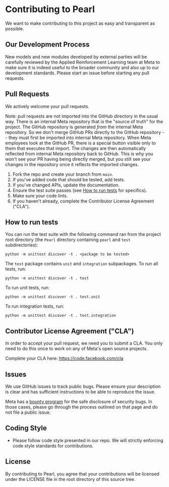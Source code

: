 # Contributing to Pearl
We want to make contributing to this project as easy and transparent as
possible.

## Our Development Process
New models and new modules developed by external parties will be carefully reviewed
by the Applied Reinforcement Learning team at Meta to make sure it is indeed useful
to the broader community and also up to our development standards. Please start an
issue before starting any pull requests.

## Pull Requests
We actively welcome your pull requests.

Note: pull requests are not imported into the GitHub directory in the usual way. There is an internal Meta repository that is the "source of truth" for the project. The GitHub repository is generated *from* the internal Meta repository. So we don't merge GitHub PRs directly to the GitHub repository -- they must first be imported into internal Meta repository. When Meta employees look at the GitHub PR, there is a special button visible only to them that executes that import. The changes are then automatically reflected from internal Meta repository back to GitHub. This is why you won't see your PR having being directly merged, but you still see your changes in the repository once it reflects the imported changes.

1. Fork the repo and create your branch from `main`.
2. If you've added code that should be tested, add tests.
3. If you've changed APIs, update the documentation.
4. Ensure the test suite passes (see [How to run tests](#how-to-run-tests) for specifics).
5. Make sure your code lints.
6. If you haven't already, complete the Contributor License Agreement ("CLA").

## How to run tests
You can run the test suite with the following command ran from the project root directory (the `Pearl` directory containing `pearl` and `test` subdirectories):
```
python -m unittest discover -t . <package to be tested>
```

The `test` package contains `unit` and `integration` subpackages. To run all tests, run:
```
python -m unittest discover -t . test
```

To run unit tests, run:
```
python -m unittest discover -t . test.unit
```

To run integration tests, run:
```
python -m unittest discover -t . test.integration
```

## Contributor License Agreement ("CLA")
In order to accept your pull request, we need you to submit a CLA. You only need
to do this once to work on any of Meta's open source projects.

Complete your CLA here: <https://code.facebook.com/cla>

## Issues
We use GitHub issues to track public bugs. Please ensure your description is
clear and has sufficient instructions to be able to reproduce the issue.

Meta has a [bounty program](https://www.facebook.com/whitehat/) for the safe
disclosure of security bugs. In those cases, please go through the process
outlined on that page and do not file a public issue.

## Coding Style
* Please follow code style presented in our repo. We will strictly enforcing
code style standards for contributions.

## License
By contributing to Pearl, you agree that your contributions will be licensed
under the LICENSE file in the root directory of this source tree.

